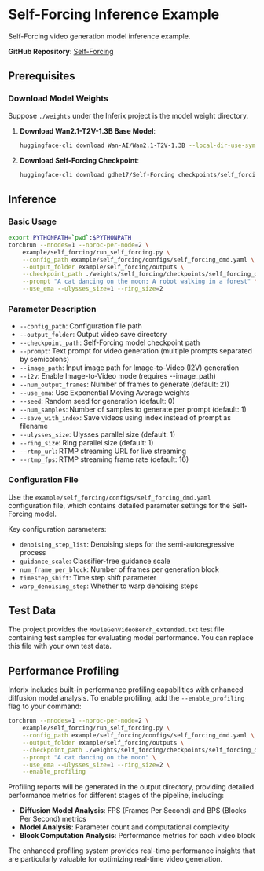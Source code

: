 # Self-Forcing Inference Example

Self-Forcing video generation model inference example.

**GitHub Repository**: [Self-Forcing](https://github.com/guandeh17/Self-Forcing)

## Prerequisites

### Download Model Weights

Suppose `./weights` under the Inferix project is the model weight directory.

1. **Download Wan2.1-T2V-1.3B Base Model**:
   ```bash
   huggingface-cli download Wan-AI/Wan2.1-T2V-1.3B --local-dir-use-symlinks False --local-dir ./weights/Wan2.1-T2V-1.3B
   ```

2. **Download Self-Forcing Checkpoint**:
   ```bash
   huggingface-cli download gdhe17/Self-Forcing checkpoints/self_forcing_dmd.pt --local-dir ./weights/self_forcing
   ```

## Inference

### Basic Usage

```bash
export PYTHONPATH=`pwd`:$PYTHONPATH
torchrun --nnodes=1 --nproc-per-node=2 \
    example/self_forcing/run_self_forcing.py \
    --config_path example/self_forcing/configs/self_forcing_dmd.yaml \
    --output_folder example/self_forcing/outputs \
    --checkpoint_path ./weights/self_forcing/checkpoints/self_forcing_dmd.pt \
    --prompt "A cat dancing on the moon; A robot walking in a forest" \
    --use_ema --ulysses_size=1 --ring_size=2
```

### Parameter Description

- `--config_path`: Configuration file path
- `--output_folder`: Output video save directory
- `--checkpoint_path`: Self-Forcing model checkpoint path
- `--prompt`: Text prompt for video generation (multiple prompts separated by semicolons)
- `--image_path`: Input image path for Image-to-Video (I2V) generation
- `--i2v`: Enable Image-to-Video mode (requires --image_path)
- `--num_output_frames`: Number of frames to generate (default: 21)
- `--use_ema`: Use Exponential Moving Average weights
- `--seed`: Random seed for generation (default: 0)
- `--num_samples`: Number of samples to generate per prompt (default: 1)
- `--save_with_index`: Save videos using index instead of prompt as filename
- `--ulysses_size`: Ulysses parallel size (default: 1)
- `--ring_size`: Ring parallel size (default: 1)
- `--rtmp_url`: RTMP streaming URL for live streaming
- `--rtmp_fps`: RTMP streaming frame rate (default: 16)

### Configuration File

Use the `example/self_forcing/configs/self_forcing_dmd.yaml` configuration file, which contains detailed parameter settings for the Self-Forcing model.

Key configuration parameters:
- `denoising_step_list`: Denoising steps for the semi-autoregressive process
- `guidance_scale`: Classifier-free guidance scale
- `num_frame_per_block`: Number of frames per generation block
- `timestep_shift`: Time step shift parameter
- `warp_denoising_step`: Whether to warp denoising steps

## Test Data

The project provides the `MovieGenVideoBench_extended.txt` test file containing test samples for evaluating model performance. You can replace this file with your own test data.

## Performance Profiling

Inferix includes built-in performance profiling capabilities with enhanced diffusion model analysis. To enable profiling, add the `--enable_profiling` flag to your command:

```bash
torchrun --nnodes=1 --nproc-per-node=2 \
    example/self_forcing/run_self_forcing.py \
    --config_path example/self_forcing/configs/self_forcing_dmd.yaml \
    --output_folder example/self_forcing/outputs \
    --checkpoint_path ./weights/self_forcing/checkpoints/self_forcing_dmd.pt \
    --prompt "A cat dancing on the moon" \
    --use_ema --ulysses_size=1 --ring_size=2 \
    --enable_profiling
```

Profiling reports will be generated in the output directory, providing detailed performance metrics for different stages of the pipeline, including:

- **Diffusion Model Analysis**: FPS (Frames Per Second) and BPS (Blocks Per Second) metrics
- **Model Analysis**: Parameter count and computational complexity
- **Block Computation Analysis**: Performance metrics for each video block

The enhanced profiling system provides real-time performance insights that are particularly valuable for optimizing real-time video generation.